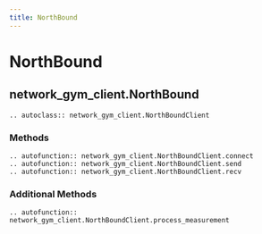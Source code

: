 ```yaml
---
title: NorthBound
---
```


# NorthBound

## network_gym_client.NorthBound

```{eval-rst}
.. autoclass:: network_gym_client.NorthBoundClient
```

### Methods

```{eval-rst}
.. autofunction:: network_gym_client.NorthBoundClient.connect
.. autofunction:: network_gym_client.NorthBoundClient.send
.. autofunction:: network_gym_client.NorthBoundClient.recv

```

### Additional Methods

```{eval-rst}
.. autofunction:: network_gym_client.NorthBoundClient.process_measurement
```
